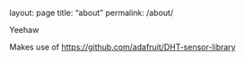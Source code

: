 layout: page
title: “about”
permalink: /about/

Yeehaw

Makes use of https://github.com/adafruit/DHT-sensor-library
